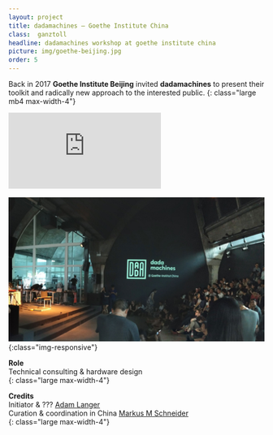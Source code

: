 ```yaml
---
layout: project
title: dadamachines – Goethe Institute China
class:  ganztoll
headline: dadamachines workshop at goethe institute china
picture: img/goethe-beijing.jpg
order: 5
---
```


Back in 2017 **Goethe Institute Beijing** invited **dadamachines** to present
their toolkit and radically new approach to the interested public.
{: class="large mb4 max-width-4"}


<div class='embed-container'><iframe src='https://www.youtube.com/embed/MczGVLDbZF8' frameborder='0' allowfullscreen></iframe></div>

![tollesbild](img/goethe-beijing.jpg){:class="img-responsive"}

**Role**  
Technical consulting & hardware design    
{: class="large max-width-4"}

**Credits**  
Initiator & ??? [Adam Langer](https://neulantvanexel.de/)  
Curation & coordination in China [Markus M Schneider](http://zmors.de)  
{: class="large max-width-4"}